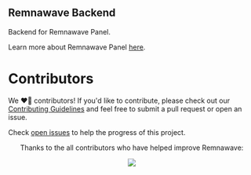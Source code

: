## Remnawave Backend

Backend for Remnawave Panel.

Learn more about Remnawave Panel [here](https://remna.st/).

# Contributors

We ❤️‍🔥 contributors! If you'd like to contribute, please check out our [Contributing Guidelines](CONTRIBUTING.md) and feel free to submit a pull request or open an issue.

Check [open issues](https://github.com/remnawave/panel/issues) to help the progress of this project.

<p align="center">
Thanks to the all contributors who have helped improve Remnawave:
</p>
<p align="center">
<a href="https://github.com/remnawave/backend/graphs/contributors">
  <img src="https://contrib.rocks/image?repo=remnawave/backend" />
</a>
</p>
